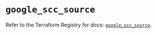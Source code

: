# `google_scc_source`

Refer to the Terraform Registry for docs: [`google_scc_source`](https://registry.terraform.io/providers/hashicorp/google-beta/6.8.0/docs/resources/google_scc_source).
